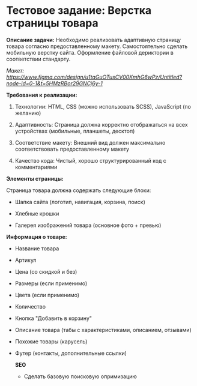 # Тестовое задание: Верстка страницы товара
**Описание задачи:**
  Необходимо реализовать адаптивную страницу товара согласно предоставленному макету. Самостоятельно сделать мобильную верстку сайта. Оформление файловой дериктории в соответствии стандарту. 
  

  *Макет: https://www.figma.com/design/u1taGuOTusCV00KmhG6wPz/Untitled?node-id=0-1&t=5HMzRBor29GNCj6y-1*
  
**Требования к реализации:**

1) Технологии: HTML, CSS (можно использовать SCSS), JavaScript (по желанию)

2) Адаптивность: Страница должна корректно отображаться на всех устройствах (мобильные, планшеты, десктоп)

3) Соответствие макету: Внешний вид должен максимально соответствовать предоставленному макету

4) Качество кода: Чистый, хорошо структурированный код с комментариями

**Элементы страницы:**

Страница товара должна содержать следующие блоки:

- Шапка сайта (логотип, навигация, корзина, поиск)

- Хлебные крошки

- Галерея изображений товара (основное фото + превью)

**Информация о товаре:**

- Название товара

- Артикул

- Цена (со скидкой и без)

- Размеры (если применимо)

- Цвета (если применимо)

- Количество

- Кнопка "Добавить в корзину"

- Описание товара (табы с характеристиками, описанием, отзывами)

- Похожие товары (карусель)

- Футер (контакты, дополнительные ссылки)

  **SEO**
  
  - Сделать базовую поисковую опримизацию 
